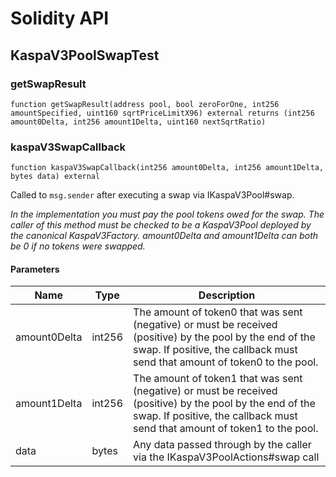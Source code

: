 # Solidity API

## KaspaV3PoolSwapTest

### getSwapResult

```solidity
function getSwapResult(address pool, bool zeroForOne, int256 amountSpecified, uint160 sqrtPriceLimitX96) external returns (int256 amount0Delta, int256 amount1Delta, uint160 nextSqrtRatio)
```

### kaspaV3SwapCallback

```solidity
function kaspaV3SwapCallback(int256 amount0Delta, int256 amount1Delta, bytes data) external
```

Called to `msg.sender` after executing a swap via IKaspaV3Pool#swap.

_In the implementation you must pay the pool tokens owed for the swap.
The caller of this method must be checked to be a KaspaV3Pool deployed by the canonical KaspaV3Factory.
amount0Delta and amount1Delta can both be 0 if no tokens were swapped._

#### Parameters

| Name | Type | Description |
| ---- | ---- | ----------- |
| amount0Delta | int256 | The amount of token0 that was sent (negative) or must be received (positive) by the pool by the end of the swap. If positive, the callback must send that amount of token0 to the pool. |
| amount1Delta | int256 | The amount of token1 that was sent (negative) or must be received (positive) by the pool by the end of the swap. If positive, the callback must send that amount of token1 to the pool. |
| data | bytes | Any data passed through by the caller via the IKaspaV3PoolActions#swap call |

